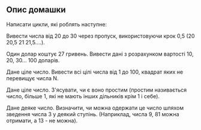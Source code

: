 ## Опис домашки
Написати цикли, які роблять наступне:

Вивести числа від 20 до 30 через пропуск, використовуючи крок 0,5 (20 20,5 21 21,5….).

Один долар коштує 27 гривень. Вивести дані з розрахунком вартості 10, 20, 30... 100 доларів.

Дане ціле число. Вивести всі цілі числа від 1 до 100, квадрат яких не перевищує числа N.

Дане ціле число. З'ясувати, чи є воно простим (простим називається число, більше 1, які не мають інших дільників крім 1 і себе).

Дане деяке число. Визначити, чи можна одержати це число шляхом зведення числа 3 у деякий ступінь. (Наприклад, числа 9, 81 можна отримати, а 13 - не можна).
